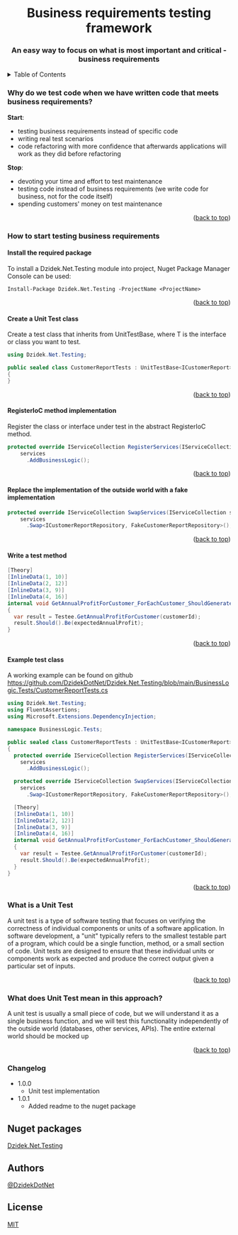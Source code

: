 <a name="readme-top"></a>
<h1 style="text-align: center;">Business requirements testing framework</h1>
<h3 style="text-align: center;">An easy way to focus on what is most important and critical - business requirements</h3>
<!-- TABLE OF CONTENTS -->
<details>
  <summary>Table of Contents</summary>
  <ol>
    <li><a href="#why-do-we-test-code-when-we-have-written-code-that-meets-business-requirements">Why do we test code when we have written code that meets business requirements?</a></li>
    <li>
        <a href="#how-to-start-testing-business-requirements">How to start testing business requirements</a>
        <ol>
            <li><a href="#install-the-required-package">Install the required package</a></li>
            <li><a href="#create-a-unit-test-class">Create a Unit Test class</a></li>
            <li><a href="#registerioc-method-implementation">RegisterIoC method implementation</a></li>
            <li><a href="#replace-the-implementation-of-the-outside-world-with-a-fake-implementation">Replace the implementation of the outside world with a fake implementation</a></li>
            <li><a href="#write-a-test-method">Write a test method</a></li>
            <li><a href="#example-test-class">Example test class</a></li>
        </ol>
    </li>
    <li><a href="#what-is-unit-test">What is a Unit Test</a></li>
    <li><a href="#what-does-unit-test-mean-in-this-approach">What does Unit Test mean in this approach?</a></li>
    <li><a href="#changelog">Changelog</a></li>
    <li><a href="#nugetpackages">Nuget packages</a></li>
    <li><a href="#authors">Authors</a></li>
    <li><a href="#license">License</a></li>
  </ol>
</details>

### Why do we test code when we have written code that meets business requirements? 
**Start**:
* testing business requirements instead of specific code
* writing real test scenarios
* code refactoring with more confidence that afterwards applications will work as they did before refactoring

**Stop**:
* devoting your time and effort to test maintenance
* testing code instead of business requirements (we write code for business, not for the code itself)
* spending customers' money on test maintenance 
<p style="text-align: right;">(<a href="#readme-top">back to top</a>)</p>

### How to start testing business requirements
#### Install the required package

To install a Dzidek.Net.Testing module into project, Nuget Package Manager Console can be used:

```
Install-Package Dzidek.Net.Testing -ProjectName <ProjectName>
```
<p style="text-align: right;">(<a href="#readme-top">back to top</a>)</p>

#### Create a Unit Test class
Create a test class that inherits from UnitTestBase<T>, where T is the interface or class you want to test.
```csharp
using Dzidek.Net.Testing;

public sealed class CustomerReportTests : UnitTestBase<ICustomerReport>
{
}
```
<p style="text-align: right;">(<a href="#readme-top">back to top</a>)</p>

#### RegisterIoC method implementation
Register the class or interface under test in the abstract RegisterIoC method.
```csharp
protected override IServiceCollection RegisterServices(IServiceCollection services) =>
    services
      .AddBusinessLogic();
```
<p style="text-align: right;">(<a href="#readme-top">back to top</a>)</p>

#### Replace the implementation of the outside world with a fake implementation
```csharp
protected override IServiceCollection SwapServices(IServiceCollection services) =>
    services
      .Swap<ICustomerReportRepository, FakeCustomerReportRepository>();
```
<p style="text-align: right;">(<a href="#readme-top">back to top</a>)</p>

#### Write a test method
```csharp
[Theory]
[InlineData(1, 10)]
[InlineData(2, 12)]
[InlineData(3, 9)]
[InlineData(4, 16)]
internal void GetAnnualProfitForCustomer_ForEachCustomer_ShouldGenerateProperData(int customerId, int expectedAnnualProfit)
{
  var result = Testee.GetAnnualProfitForCustomer(customerId);
  result.Should().Be(expectedAnnualProfit);
}
```
<p style="text-align: right;">(<a href="#readme-top">back to top</a>)</p>

#### Example test class
A working example can be found on github https://github.com/DzidekDotNet/Dzidek.Net.Testing/blob/main/BusinessLogic.Tests/CustomerReportTests.cs
```csharp
using Dzidek.Net.Testing;
using FluentAssertions;
using Microsoft.Extensions.DependencyInjection;

namespace BusinessLogic.Tests;

public sealed class CustomerReportTests : UnitTestBase<ICustomerReport>
{
  protected override IServiceCollection RegisterServices(IServiceCollection services) =>
    services
      .AddBusinessLogic();

  protected override IServiceCollection SwapServices(IServiceCollection services) =>
    services
      .Swap<ICustomerReportRepository, FakeCustomerReportRepository>();

  [Theory]
  [InlineData(1, 10)]
  [InlineData(2, 12)]
  [InlineData(3, 9)]
  [InlineData(4, 16)]
  internal void GetAnnualProfitForCustomer_ForEachCustomer_ShouldGenerateProperData(int customerId, int expectedAnnualProfit)
  {
    var result = Testee.GetAnnualProfitForCustomer(customerId);
    result.Should().Be(expectedAnnualProfit);
  }
}
```
<p style="text-align: right;">(<a href="#readme-top">back to top</a>)</p>

### What is a Unit Test
A unit test is a type of software testing that focuses on verifying the correctness of individual components or units of a software application. In software development, a "unit" typically refers to the smallest testable part of a program, which could be a single function, method, or a small section of code. Unit tests are designed to ensure that these individual units or components work as expected and produce the correct output given a particular set of inputs.
<p style="text-align: right;">(<a href="#readme-top">back to top</a>)</p>

### What does Unit Test mean in this approach?
A unit test is usually a small piece of code, but we will understand it as a single business function, and we will test this functionality independently of the outside world (databases, other services, APIs). The entire external world should be mocked up 
<p style="text-align: right;">(<a href="#readme-top">back to top</a>)</p>

### Changelog
- 1.0.0
  - Unit test implementation
- 1.0.1
  - Added readme to the nuget package

## Nuget packages
[Dzidek.Net.Testing](https://www.nuget.org/packages/Dzidek.Net.Testing)

## Authors
[@DzidekDotNet](https://www.github.com/DzidekDotNet)


## License
[MIT](https://github.com/DzidekDotNet/Dzidek.Net.Testing/blob/main/LICENSE)